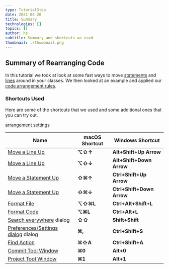 ```yaml
---
type: TutorialStep
date: 2021-06-20
title: Summary
technologies: []
topics: []
author: hs
subtitle: Summary and shortcuts we used
thumbnail: ./thumbnail.png
---
```



## Summary of Rearranging Code
In this tutorial we took at look at some fast ways to move [statements](https://www.jetbrains.com/help/idea/working-with-source-code.html?keymap=primary_windows#move-statements) and [lines](https://www.jetbrains.com/help/idea/working-with-source-code.html?keymap=primary_windows#editor_lines_code_blocks) around in your classes. We then looked at an example and applied our [code arrangement rules](https://www.jetbrains.com/help/idea/reformat-and-rearrange-code.html#arrange_code).  

### Shortcuts Used
Here are some of the shortcuts that we used and some additional ones that you can try out. 

[arrangement settings](https://www.jetbrains.com/help/idea/reformat-and-rearrange-code.html#rearrange_code)

| Name      | macOS Shortcut | Windows Shortcut |
| ----------- | ----------- | ----------- |
|[Move a Line Up](https://www.jetbrains.com/help/idea/working-with-source-code.html?keymap=primary_windows#editor_lines_code_blocks)|**⌥⇧↑** | **Alt+Shift+Up Arrow** 
|[Move a Line Up](https://www.jetbrains.com/help/idea/working-with-source-code.html?keymap=primary_windows#editor_lines_code_blocks)|**⌥⇧↓** | **Alt+Shift+Down Arrow** 
|[Move a Statement Up](https://www.jetbrains.com/help/idea/working-with-source-code.html?keymap=primary_windows#move-statements) |**⇧⌘↑** | **Ctrl+Shift+Up Arrow**
|[Move a Statement Up](https://www.jetbrains.com/help/idea/working-with-source-code.html?keymap=primary_windows#move-statements)|**⇧⌘↓** | **Ctrl+Shift+Down Arrow**
|[Format File](https://www.jetbrains.com/help/idea/reformat-and-rearrange-code.html#reformat_file)|**⌥⇧⌘L** | **Ctrl+Alt+Shift+L**
|[Format Code](https://www.jetbrains.com/help/idea/reformat-and-rearrange-code.html#reformat_code)|**⌥⌘L** | **Ctrl+Alt+L**
|[Search everywhere](https://www.jetbrains.com/help/idea/searching-everywhere.html) dialog |**⇧⇧** |**Shift+Shift**|
|[Preferences/Settings dialog](https://www.jetbrains.com/help/idea/searching-everywhere.html) dialog |**⌘,** |**Ctrl+Shift+S**|
|[Find Action](https://www.jetbrains.com/help/idea/searching-everywhere.html)   | **⌘⇧A**  | **Ctrl+Shift+A** |
|[Commit Tool Window](https://www.jetbrains.com/help/idea/commit-and-push-changes.html)|**⌘0**|**Alt+0**|
|[Project Tool Window](https://www.jetbrains.com/help/idea/project-tool-window.html)|**⌘1**|**Alt+1**|